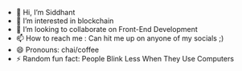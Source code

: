 - 👋 Hi, I’m Siddhant
- 👀 I’m interested in blockchain
- 💞️ I’m looking to collaborate on Front-End Development
- 📫 How to reach me : Can hit me up on anyone of my socials ;)
- 😄 Pronouns: chai/coffee
- ⚡ Random fun fact: People Blink Less When They Use Computers 


